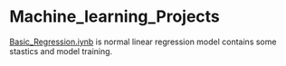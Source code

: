 # Machine_learning_Projects
[Basic_Regression.iynb](https://github.com/Pavand0515/Machine_learning_Projects/blob/main/Basic_regression.ipynb) is normal linear regression model contains some stastics and model training.
